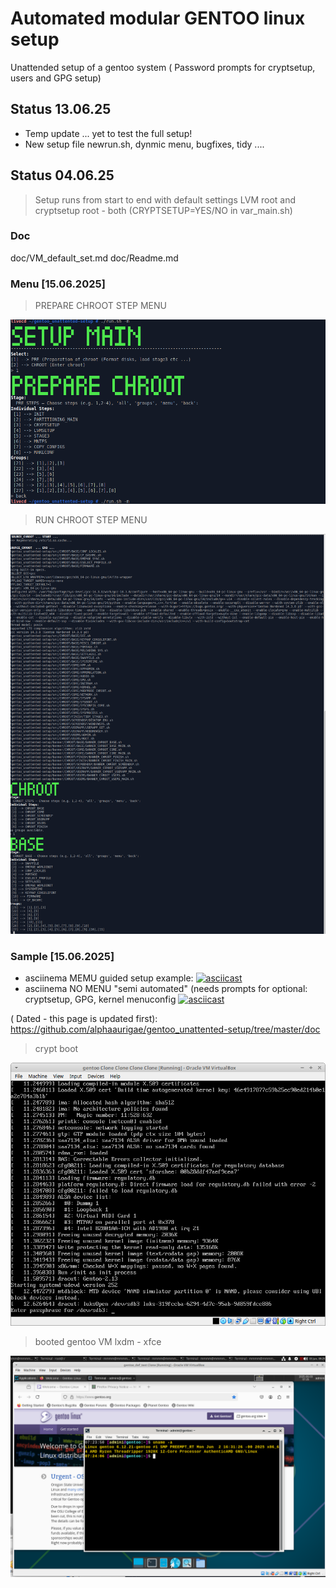 # Automated modular GENTOO linux setup

Unattended setup of a gentoo system ( Password prompts for cryptsetup, users and GPG setup)

## Status 13.06.25

- Temp update ... yet to test the full setup!
- New setup file newrun.sh, dynmic menu, bugfixes, tidy .... 

## Status 04.06.25

> Setup runs from start to end with default settings LVM root and cryptsetup root - both (CRYPTSETUP=YES/NO in var_main.sh)


### Doc
doc/VM_default_set.md
doc/Readme.md

### Menu [15.06.2025]
> <p>PREPARE CHROOT STEP MENU</p>
![<p>booted...</p> ](img/screenshots/console_menu/Screenshot_2025-06-15_05-15-14.png)
> <p>RUN CHROOT STEP MENU</p>
![<p>booted...</p> ](img/screenshots/console_menu/Screenshot_2025-06-15_05-16-08.png)


### Sample [15.06.2025]
- asciinema MEMU guided setup example:
[![asciicast](https://asciinema.org/a/WBev3RCx6eeCV8hl1RjPp3JEr.svg)](https://asciinema.org/a/WBev3RCx6eeCV8hl1RjPp3JEr)
- asciinema NO MENU "semi automated" (needs prompts for optional: cryptsetup, GPG, kernel menuconfig
[![asciicast](https://asciinema.org/a/GPtccrnJy1a8vpCL7ULNqLlMm.svg)](https://asciinema.org/a/GPtccrnJy1a8vpCL7ULNqLlMm)



( Dated - this page is updated first): https://github.com/alphaaurigae/gentoo_unattented-setup/tree/master/doc
> <p>crypt boot</p>
![<p>booted...</p> ](img/screenshots/virtual_machine/virtualbox/Screenshot_2023-06-09_14-38-39.png)
> <p>booted gentoo VM lxdm - xfce</p>
![<p>booted...</p> ](img/screenshots/virtual_machine/virtualbox/Screenshot_2025-06-03_09-25-38.png)

